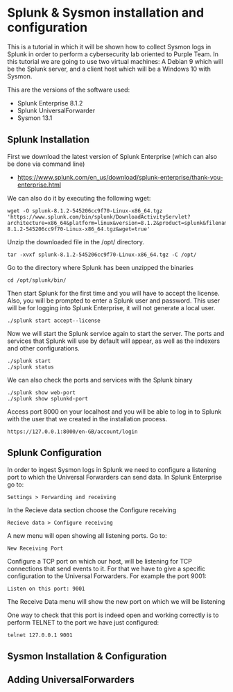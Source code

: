 # Splunk & Sysmon installation and configuration

This is a tutorial in which it will be shown how to collect Sysmon logs in Splunk in order to perform a cybersecurity lab oriented to Purple Team.
In this tutorial we are going to use two virtual machines: A Debian 9 which will be the Splunk server, and a client host which will be a Windows 10 with Sysmon. 

This are the versions of the software used:

  - Splunk Enterprise 8.1.2
  - Splunk UniversalForwarder
  - Sysmon 13.1

## Splunk Installation

First we download the latest version of Splunk Enterprise (which can also be done via command line)

  - https://www.splunk.com/en_us/download/splunk-enterprise/thank-you-enterprise.html

We can also do it by executing the following wget:

```
wget -O splunk-8.1.2-545206cc9f70-Linux-x86_64.tgz 'https://www.splunk.com/bin/splunk/DownloadActivityServlet?architecture=x86_64&platform=linux&version=8.1.2&product=splunk&filename=splunk-8.1.2-545206cc9f70-Linux-x86_64.tgz&wget=true'
```

Unzip the downloaded file in the /opt/ directory.

```
tar -xvxf splunk-8.1.2-545206cc9f70-Linux-x86_64.tgz -C /opt/
```


Go to the directory where Splunk has been unzipped the binaries

```
cd /opt/splunk/bin/
```

Then start Splunk for the first time and you will have to accept the license. Also, you will be prompted to enter a Splunk user and password. This user will be for logging into Splunk Enterprise, it will not generate a local user. 

```
./splunk start accept--license
```

Now we will start the Splunk service again to start the server. The ports and services that Splunk will use by default will appear, as well as the indexers and other configurations.

```
./splunk start
./splunk status
```

We can also check the ports and services with the Splunk binary

```
./splunk show web-port
./splunk show splunkd-port
```

Access port 8000 on your localhost and you will be able to log in to Splunk with the user that we created in the installation process.


```
https://127.0.0.1:8000/en-GB/account/login
```

## Splunk Configuration

In order to ingest Sysmon logs in Splunk we need to configure a listening port to which the Universal Forwarders can send data.
In Splunk Enterprise go to:

```
Settings > Forwarding and receiving
```

In the Recieve data section choose the Configure receiving

```
Recieve data > Configure receiving
```

A new menu will open showing all listening ports. Go to:

```
New Receiving Port
```

Configure a TCP port on which our host, will be listening for TCP connections that send events to it. For that we have to give a specific configuration to the Universal Forwarders. For example the port 9001:

```
Listen on this port: 9001
```
The Receive Data menu will show the new port on which we will be listening


One way to check that this port is indeed open and working correctly is to perform TELNET to the port we have just configured:

```
telnet 127.0.0.1 9001
```

## Sysmon Installation & Configuration

## Adding UniversalForwarders











